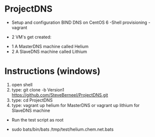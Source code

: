 ProjectDNS
==========

* Setup and configuration BIND DNS on CentOS 6
 -Shell provisioning - vagrant

* 2 VM's get created:
 - 1 A MasterDNS machine called Helium
 - 2 A SlaveDNS machine called Lithium

Instructions   (windows)
============

1. open shell 
2. type: git clone -b Version1 https://github.com/SteveBerneel/ProjectDNS.git
3. type: cd ProjectDNS
4. type: vagrant up helium for MasterDNS or vagrant up lithium for SlaveDNS machine

* Run the test script as root
 - sudo bats/bin/bats /tmp/test/helium.chem.net.bats
